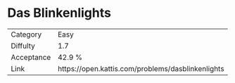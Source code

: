 # Das Blinkenlights

<table>
    <tr>
        <td>Category</td>
        <td>Easy</td>
    </tr>
    <tr>
        <td>Diffulty</td>
        <td>1.7</td>
    </tr>
    <tr>
        <td>Acceptance</td>
        <td>42.9 %</td>
    </tr>
    <tr>
        <td>Link</td>
        <td>https://open.kattis.com/problems/dasblinkenlights</td>
    </tr>
</table>